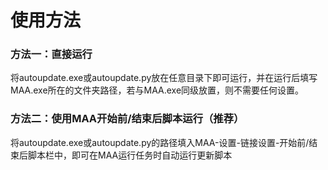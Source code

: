 # 使用方法
### 方法一：直接运行
将autoupdate.exe或autoupdate.py放在任意目录下即可运行，并在运行后填写MAA.exe所在的文件夹路径，若与MAA.exe同级放置，则不需要任何设置。  
### 方法二：使用MAA开始前/结束后脚本运行（推荐）
将autoupdate.exe或autoupdate.py的路径填入MAA-设置-链接设置-开始前/结束后脚本栏中，即可在MAA运行任务时自动运行更新脚本
